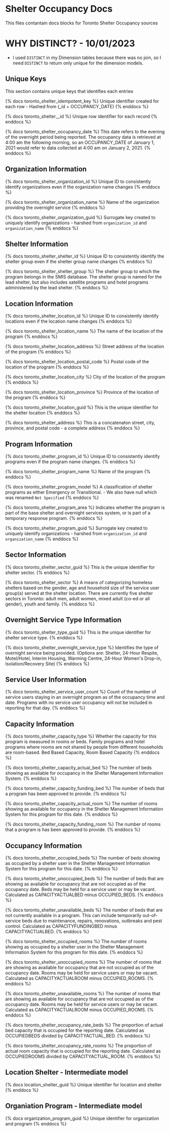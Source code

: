 # Shelter Occupancy Docs
This files contantain docs blocks for Toronto Shelter Occupancy sources

# WHY DISTINCT? - 10/01/2023
- I used `DISTINCT` in my Dimension tables because there was no join, so I need 
  `DISTINCT` to return only unique for the dimension models.

## Unique Keys
This section contains unique keys that identifies each entries

{% docs toronto_shelter_idempotent_key %}
Unique identifier created for each row - Hashed from (_id + OCCUPANCY_DATE)
{% enddocs %}

{% docs toronto_shelter__id %}
Unique row identifier for each record
{% enddocs %}

{% docs toronto_shelter_occupancy_date %}
This date refers to the evening of the overnight period being reported. The occupancy data is retrieved at 4:00 am the following morning, so an OCCUPANCY_DATE of January 1, 2021 would refer to data collected at 4:00 am on January 2, 2021.
{% enddocs %}

## Organization Information
{% docs toronto_shelter_organization_id %}
Unique ID to consistently identify organizations even if the organization name changes
{% enddocs %}

{% docs toronto_shelter_organization_name %}
Name of the organization providing the overnight service
{% enddocs %}

{% docs toronto_shelter_organization_guid %}
Surrogate key created to uniquely identify organizations - harshed from `organization_id` and `organization_name`
{% enddocs %}

## Shelter Information
{% docs toronto_shelter_shelter_id %}
Unique ID to consistently identify the shelter group even if the shelter group name changes
{% enddocs %}

{% docs toronto_shelter_shelter_group %}
The shelter group to which the program belongs in the SMIS database. The shelter group is named for the lead shelter, but also includes satellite programs and hotel programs administered by the lead shelter.
{% enddocs %}

## Location Information
{% docs toronto_shelter_location_id %}
Unique ID to consistently identify locations even if the location name changes
{% enddocs %}

{% docs toronto_shelter_location_name %}
The name of the location of the program
{% enddocs %}

{% docs toronto_shelter_location_address %}
Street address of the location of the program
{% enddocs %}

{% docs toronto_shelter_location_postal_code %}
Postal code of the location of the program
{% enddocs %}

{% docs toronto_shelter_location_city %}
City of the location of the program
{% enddocs %}

{% docs toronto_shelter_location_province %}
Province of the location of the program
{% enddocs %}

{% docs toronto_shelter_location_guid %}
This is the unique identifier for the shelter location
{% enddocs %}

{% docs toronto_shelter_address %}
This is a concatenaton street, city, province, and postal code - a complete address
{% enddocs %}

## Program Information
{% docs toronto_shelter_program_id %}
Unique ID to consistently identify programs even if the program name changes.
{% enddocs %}

{% docs toronto_shelter_program_name %}
Name of the program
{% enddocs %}

{% docs toronto_shelter_program_model %}
A classification of shelter programs as either Emergency or Transitional. - We also have null which was renamed `Not Specified`
{% enddocs %}

{% docs toronto_shelter_program_area %}
Indicates whether the program is part of the base shelter and overnight services system, or is part of a temporary response program.
{% enddocs %}

{% docs toronto_shelter_program_guid %}
Surrogate key created to uniquely identify organizations - harshed from `organization_id` and `organization_name`
{% enddocs %}
## Sector Information
{% docs toronto_shelter_sector_guid %}
This is the unique identifier for shelter sector.
{% enddocs %}

{% docs toronto_shelter_sector %}
A means of categorizing homeless shelters based on the gender, age and household size of the service user group(s) served at the shelter location. There are currently five shelter sectors in Toronto: adult men, adult women, mixed adult (co-ed or all gender), youth and family.
{% enddocs %}

## Overnight Service Type Information
{% docs toronto_shelter_type_guid %}
This is the unique identifier for shelter service type.
{% enddocs %}

{% docs toronto_shelter_overnight_service_type %}
Identifies the type of overnight service being provided. (Options are: Shelter, 24-Hour Respite, Motel/Hotel, Interim Housing, Warming Centre, 24-Hour Women's Drop-in, Isolation/Recovery Site)
{% enddocs %}

## Service User Information
{% docs toronto_shelter_service_user_count %}
Count of the number of service users staying in an overnight program as of the occupancy time and date. Programs with no service user occupancy will not be included in reporting for that day.
{% enddocs %}

## Capacity Information
{% docs toronto_shelter_capacity_type %}
Whether the capacity for this program is measured in rooms or beds. Family programs and hotel programs where rooms are not shared by people from different households are room-based. Bed Based Capacity, Room Based Capacity
{% enddocs %}

{% docs toronto_shelter_capacity_actual_bed %}
The number of beds showing as available for occupancy in the Shelter Management Information System.
{% enddocs %}

{% docs toronto_shelter_capacity_funding_bed %}
The number of beds that a program has been approved to provide.
{% enddocs %}

{% docs toronto_shelter_capacity_actual_room %}
The number of rooms showing as available for occupancy in the Shelter Management Information System for this program for this date.
{% enddocs %}

{% docs toronto_shelter_capacity_funding_room %}
The number of rooms that a program is has been approved to provide.
{% enddocs %}

## Occupancy Information
{% docs toronto_shelter_occupied_beds %}
The number of beds showing as occupied by a shelter user in the Shelter Management Information System for this program for this date.
{% enddocs %}

{% docs toronto_shelter_unoccupied_beds %}
The number of beds that are showing as available for occupancy that are not occupied as of the occupancy date. Beds may be held for a service user or may be vacant. Calculated as CAPACITYACTUALBED minus OCCUPIED_BEDS.
{% enddocs %}

{% docs toronto_shelter_unavailable_beds %}
The number of beds that are not currently available in a program. This can include temporarily out-of-service beds due to maintenance, repairs, renovations, outbreaks and pest control. Calculated as CAPACITYFUNDINGBED minus CAPACITYACTUALBED.
{% enddocs %}

{% docs toronto_shelter_occupied_rooms %}
The number of rooms showing as occupied by a shelter user in the Shelter Management Information System for this program for this date.
{% enddocs %}

{% docs toronto_shelter_unoccupied_rooms %}
The number of rooms that are showing as available for occupancy that are not occupied as of the occupancy date. Rooms may be held for service users or may be vacant. Calculated as CAPACITYACTUALROOM minus OCCUPIED_ROOMS.
{% enddocs %}

{% docs toronto_shelter_unavailable_rooms %}
The number of rooms that are showing as available for occupancy that are not occupied as of the occupancy date. Rooms may be held for service users or may be vacant. Calculated as CAPACITYACTUALROOM minus OCCUPIED_ROOMS.
{% enddocs %}

{% docs toronto_shelter_occupancy_rate_beds %}
The proportion of actual bed capacity that is occupied for the reporting date. Calculated as OCCUPIEDBEDS divided by CAPACITYACTUAL_BED.
{% enddocs %}

{% docs toronto_shelter_occupancy_rate_rooms %}
The proportion of actual room capacity that is occupied for the reporting date. Calculated as OCCUPIEDROOMS divided by CAPACITYACTUAL_ROOM.
{% enddocs %}

## Location Shelter - Intermediate model
{% docs location_shelter_guid %}
Unique identifier for location and shelter
{% enddocs %}

## Organiation Program - Intermediate model
{% docs organization_program_guid %}
Unique identifier for organization and program
{% enddocs %}